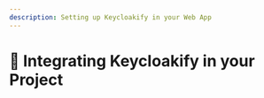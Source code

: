 ```yaml
---
description: Setting up Keycloakify in your Web App
---
```


# 🔩 Integrating Keycloakify in your Project

